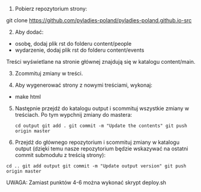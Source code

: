 1. Pobierz repozytorium strony:

git clone https://github.com/pyladies-poland/pyladies-poland.github.io-src

2. Aby dodać:
  * osobę, dodaj plik rst do folderu content/people
  * wydarzenie, dodaj plik rst do folderu content/events

  Treści wyświetlane na stronie głównej znajdują się w katalogu content/main.

3. Zcommituj zmiany w treści.

4. Aby wygenerować strony z nowymi treściami, wykonaj:
  * make html

5. Następnie przejdź do katalogu output i scommituj wszystkie zmiany w treściach.
   Po tym wypchnij zmiany do mastera:

   ``
   cd output
   git add .
   git commit -m "Update the contents"
   git push origin master
   ``

6. Przejdź do głównego repozytorium i scommituj zmiany w katalogu output (dzięki temu
  nasze repozytorium będzie wskazywać na ostatni commit submodułu z treścią strony):

  ``
  cd ..
  git add output
  git commit -m "Update output version"
  git push origin master
  ``

UWAGA: Zamiast punktów 4-6 można wykonać skrypt deploy.sh
